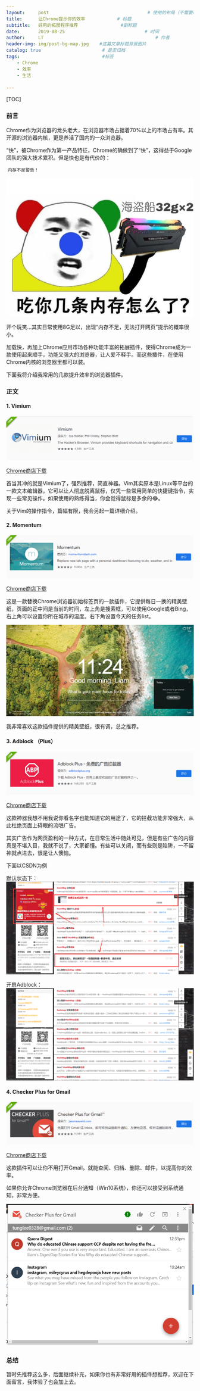 ```yaml
---
layout:     post                   					 # 使用的布局（不需要改）
title:      让Chrome提示你的效率            # 标题 
subtitle:   好用的拓展程序推荐 				 #副标题
date:       2019-08-25              				# 时间
author:     LT                      					# 作者
header-img: img/post-bg-map.jpg    #这篇文章标题背景图片
catalog: true                       # 是否归档
tags:                               #标签
    - Chrome
    - 效率
    - 生活

---
```


[TOC]

###  前言
Chrome作为浏览器的龙头老大，在浏览器市场占据着70%以上的市场占有率。其开源的浏览器内核，更是养活了国内的一众浏览器。

“快”，被Chrome作为第一产品特征，Chrome的确做到了“快”，这得益于Google团队的强大技术累积。但是快也是有代价的：

​	`内存不足警告！`

![](img/ram.png)



开个玩笑…其实日常使用8G足以，出现“内存不足，无法打开网页”提示的概率很小。

加载快，再加上Chrome应用市场各种功能丰富的拓展插件，使得Chrome成为一款使用起来顺手，功能又强大的浏览器，让人爱不释手。而这些插件，在使用Chrome内核的浏览器里都可以装。

下面我将介绍我常用的几款提升效率的浏览器插件。



### 正文
#### 1. Vimium

![](/img/vimium.png)

[Chrome商店下载](https://chrome.google.com/webstore/detail/vimium/dbepggeogbaibhgnhhndojpepiihcmeb)

首当其冲的就是Vimium了，强烈推荐，简直神器。Vim其实原本是Linux等平台的一款文本编辑器，它可以让人彻底脱离鼠标，仅凭一些常用简单的快捷键指令，实现一些常见操作。如果使用的熟练得当，你会觉得鼠标是多余的😂。

关于Vim的操作指令，篇幅有限，我会另起一篇详细介绍。

#### 2. Momentum

![](/img/momentum2.png)

[Chrome商店下载](https://chrome.google.com/webstore/detail/momentum/laookkfknpbbblfpciffpaejjkokdgca)

这是一款替换Chrome浏览器初始标签页的一款插件，它提供每日一换的精美壁纸，页面的正中间是当前的时间，左上角是搜索框，可以使用Google或者Bing，右上角可以设置你所在城市的温度。右下角设置今天的任务list。

![](/img/momentum.png)

我非常喜欢这款插件提供的精美壁纸，很有调，总之推荐。

#### 3. Adblock （Plus）

![](/img/adblock.png)

[Chrome商店下载](https://chrome.google.com/webstore/detail/adblock-plus-free-ad-bloc/cfhdojbkjhnklbpkdaibdccddilifddb)

这款神器我想不用我说你看名字也能知道它的用途了，它的拦截功能非常强大，从此杜绝页面上碍眼的流氓广告。

其实广告作为网页盈利的一种方式，在日常生活中随处可见，但是有些广告的内容真是不堪入目，我就不说了，大家都懂。有些可以关闭，而有些则是陷阱，一不留神就点进去，很是让人懊恼。

下面以CSDN为例

默认状态下：
![](/img/addemo1.png)

开启Adblock：
![](/img/addemo2.png)

#### 4. Checker Plus for Gmail

![](/img/mail2.png)

[Chrome商店下载](https://chrome.google.com/webstore/detail/checker-plus-for-gmail/oeopbcgkkoapgobdbedcemjljbihmemj)

这款插件可以让你不用打开Gmail，就能查阅、归档、删除、邮件，以提高你的效率。

如果你允许Chrome浏览器在后台通知（Win10系统），你还可以接受到系统通知，非常方便。

![](/img/mail1.png)


### 总结

暂时先推荐这么多，后面继续补充，如果你也有非常好用的插件想推荐，欢迎在下面留言，我体验了也会加上去。